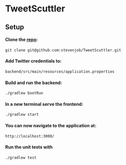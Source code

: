 # TweetScuttler

## Setup
#### Clone the [repo](https://github.com/stevenjob/TweetScuttler):

`git clone git@github.com:stevenjob/TweetScuttler.git`

#### Add Twitter credentials to:

`backend/src/main/resources/application.properties`

#### Build and run the backend:

`./gradlew bootRun`

#### In a new terminal serve the frontend:

`./gradlew start`

#### You can now navigate to the application at:

`http://localhost:3000/`

#### Run the unit tests with

`./gradlew test`